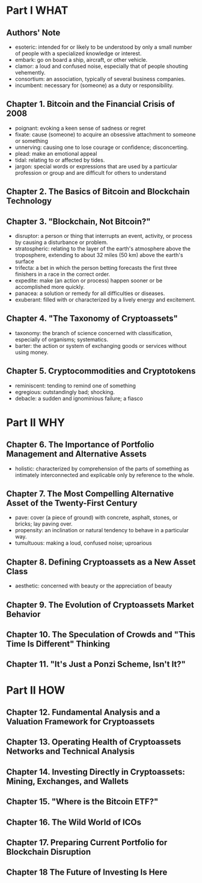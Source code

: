 # Part I WHAT

## Authors' Note
* esoteric: intended for or likely to be understood by only a small number of people with a specialized knowledge or interest.
* embark: go on board a ship, aircraft, or other vehicle.
* clamor: a loud and confused noise, especially that of people shouting vehemently.
* consortium: an association, typically of several business companies.
* incumbent: necessary for (someone) as a duty or responsibility.
## Chapter 1. Bitcoin and the Financial Crisis of 2008
* poignant: evoking a keen sense of sadness or regret
* fixate: cause (someone) to acquire an obsessive attachment to someone or something
* unnerving: causing one to lose courage or confidence; disconcerting.
* plead: make an emotional appeal
* tidal: relating to or affected by tides.
* jargon: special words or expressions that are used by a particular profession or group and are difficult for others to understand
## Chapter 2. The Basics of Bitcoin and Blockchain Technology

## Chapter 3. "Blockchain, Not Bitcoin?"
* disruptor: a person or thing that interrupts an event, activity, or process by causing a disturbance or problem.
* stratospheric: relating to the layer of the earth's atmosphere above the troposphere, extending to about 32 miles (50 km) above the earth's surface
* trifecta: a bet in which the person betting forecasts the first three finishers in a race in the correct order.
* expedite: make (an action or process) happen sooner or be accomplished more quickly.
* panacea: a solution or remedy for all difficulties or diseases.
* exuberant: filled with or characterized by a lively energy and excitement.
## Chapter 4. "The Taxonomy of Cryptoassets"
* taxonomy: the branch of science concerned with classification, especially of organisms; systematics.
* barter: the action or system of exchanging goods or services without using money.

## Chapter 5. Cryptocommodities and Cryptotokens
* reminiscent: tending to remind one of something
* egregious: outstandingly bad; shocking.
* debacle: a sudden and ignominious failure; a fiasco
# Part II WHY

## Chapter 6. The Importance of Portfolio Management and Alternative Assets
* holistic: characterized by comprehension of the parts of something as intimately interconnected and explicable only by reference to the whole.

## Chapter 7. The Most Compelling Alternative Asset of the Twenty-First Century
* pave: cover (a piece of ground) with concrete, asphalt, stones, or bricks; lay paving over.
* propensity: an inclination or natural tendency to behave in a particular way.
* tumultuous: making a loud, confused noise; uproarious
## Chapter 8. Defining Cryptoassets as a New Asset Class
* aesthetic: concerned with beauty or the appreciation of beauty

## Chapter 9. The Evolution of Cryptoassets Market Behavior

## Chapter 10. The Speculation of Crowds and "This Time Is Different" Thinking

## Chapter 11. "It's Just a Ponzi Scheme, Isn't It?"

# Part II HOW

## Chapter 12. Fundamental Analysis and a Valuation Framework for Cryptoassets

## Chapter 13. Operating Health of Cryptoassets Networks and Technical Analysis

## Chapter 14. Investing Directly in Cryptoassets: Mining, Exchanges, and Wallets

## Chapter 15. "Where is the Bitcoin ETF?"

## Chapter 16. The Wild World of ICOs

## Chapter 17. Preparing Current Portfolio for Blockchain Disruption

## Chapter 18 The Future of Investing Is Here
